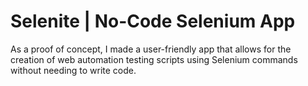 # Selenite | No-Code Selenium App
As a proof of concept, I made a user-friendly app that allows for the creation of web automation testing scripts using Selenium commands without needing to write code. 
